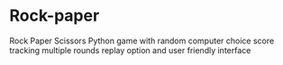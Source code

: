 # Rock-paper
Rock Paper Scissors Python game with random computer choice score tracking multiple rounds replay option and user friendly interface
